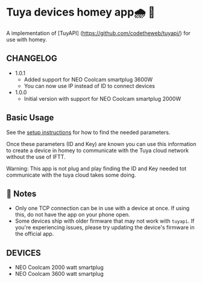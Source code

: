 ﻿# Tuya devices homey app🌧 🔌

A implementation of [TuyAPI] (https://github.com/codetheweb/tuyapi/) for use with homey. 

## CHANGELOG

* 1.0.1
	- Added support for NEO Coolcam smartplug 3600W
	- You can now use IP instead of ID to connect devices
* 1.0.0
	- Initial version with support for NEO Coolcam smartplug 2000W

## Basic Usage
See the [setup instructions](https://github.com/codetheweb/tuyapi/blob/master/docs/SETUP.md) for how to find the needed parameters.

Once these parameters (ID and Key) are known you can use this information to create a device in homey to communicate with the Tuya cloud network without the use of IFTT.

Warning: This app is not plug and play finding the ID and Key needed tot communicate with the tuya cloud takes some doing. 

## 📝 Notes
- Only one TCP connection can be in use with a device at once. If using this, do not have the app on your phone open.
- Some devices ship with older firmware that may not work with `tuyapi`.  If you're experiencing issues, please try updating the device's firmware in the official app.


## DEVICES
- NEO Coolcam 2000 watt smartplug
- NEO Coolcam 3600 watt smartplug

